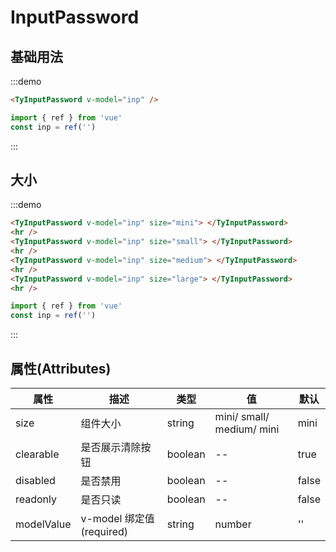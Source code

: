 # InputPassword

## 基础用法

:::demo

```html
<TyInputPassword v-model="inp" />
```

```js
import { ref } from 'vue'
const inp = ref('')
```
:::


## 大小

:::demo

```html
<TyInputPassword v-model="inp" size="mini"> </TyInputPassword>
<hr />
<TyInputPassword v-model="inp" size="small"> </TyInputPassword>
<hr />
<TyInputPassword v-model="inp" size="medium"> </TyInputPassword>
<hr />
<TyInputPassword v-model="inp" size="large"> </TyInputPassword>
<hr />
```

```js
import { ref } from 'vue'
const inp = ref('')
```
:::


<script setup>
  import {ref} from 'vue'
 const inp =ref('')

</script>

## 属性(Attributes)

<div class="listTb">

| 属性       | 描述                           | 类型     | 值                        | 默认          | 
| ---------- | ------------------------------ | -------- | ------------------------- | ------------- |
| size       | 组件大小                       | string   | mini/ small/ medium/ mini | mini |
| clearable  | 是否展示清除按钮               | boolean  | --                        | true          | 
| disabled   | 是否禁用                       | boolean  | --                        | false         | 
| readonly   | 是否只读                       | boolean  | --                        | false         | 
| modelValue | v-model 绑定值(required)       | string   | number                    | ''            |

</div>



